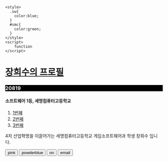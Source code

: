 

<!DOCTYPE html>
<html>
  <head>
    <meta charset="utf-8">
    <title></title>

    <style>
      .sw{
        color:blue;
      }
      #smc{
        color:green;
      }
    </style>
    <script>
        function
    </script>
  </head>
  <body>
    <script>
      var food = {
        "breakfast" : "egg"
        "lunch" : "pizza"
        "dinner" : "chicken"
      }
    </script>
    <script>
      for( var in key food ){
        document.write('key'+':'+'key[food]'+'<br>');
      }
    </script>
      <h1><a href="intro.html">장희수의 프로필</a></h1>
    <h3 style="background-color:black; color:white">20819</h3>
    <h4><span class="sw">소프트웨어 1등,</span> <span id="smc">세명컴퓨터고등학교</span></h4>
    <ol>
    <li> <a href="1.html"> 1번째</a></li>
    <li> <a href="2.html"> 2번째</a></li>
    <li> <a href="3.html"> 3번째</a></li>
    </ol>
    <p>4차 산업혁명을 이끌어가는 세명컴퓨터고등학교 게임소프트웨어과 학생 장희수 입니다.</p>
    <input  id="pink_white" type="button" value="pink" onclick="
    document.querySelector('body').style.backgroundColor = 'pink';
    document.querySelector('body').style.color = 'white';
    ">
    <input id="powderblue_white" type="button"  value="powderblue" onclick="
    document.querySelector('body').style.backgroundColor = 'powderblue';
    document.querySelector('body').style.color = 'white';
    ">
    <input type="button" id="change" value="on" onclick="
      var simple=document.querySelector('body');
    if(document.querySelector('#change').value === 'on'){
      simple.style.backgroundColor = 'yellow';
      simple.style.color = 'black';
      document.querySelector('#change').value = 'off';
    }else{
      simple.style.backgroundColor = 'black';
      simple.style.color = 'yellow';
      document.querySelector('#change').value = 'on';
    }
    ">
    <input type="button" id="question" value="email" onclick="
        alert('mistsky09@gmail.com')
        ">
  </body>
</html>
